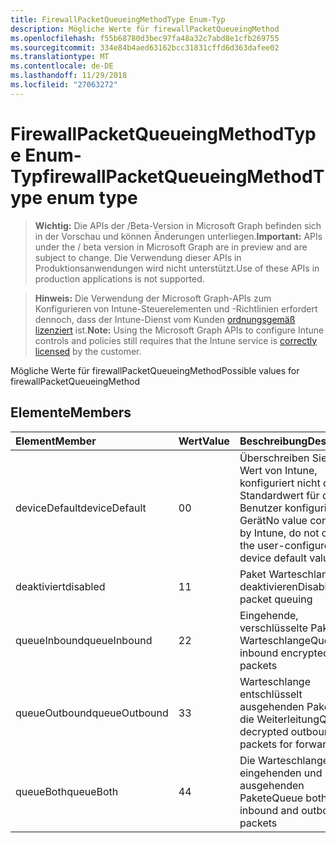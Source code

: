 ```yaml
---
title: FirewallPacketQueueingMethodType Enum-Typ
description: Mögliche Werte für firewallPacketQueueingMethod
ms.openlocfilehash: f55b68780d3bec97fa48a32c7abd8e1cfb269755
ms.sourcegitcommit: 334e84b4aed63162bcc31831cffd6d363dafee02
ms.translationtype: MT
ms.contentlocale: de-DE
ms.lasthandoff: 11/29/2018
ms.locfileid: "27063272"
---
```

# <a name="firewallpacketqueueingmethodtype-enum-type"></a><span data-ttu-id="f9d56-103">FirewallPacketQueueingMethodType Enum-Typ</span><span class="sxs-lookup"><span data-stu-id="f9d56-103">firewallPacketQueueingMethodType enum type</span></span>

> <span data-ttu-id="f9d56-104">**Wichtig:** Die APIs der /Beta-Version in Microsoft Graph befinden sich in der Vorschau und können Änderungen unterliegen.</span><span class="sxs-lookup"><span data-stu-id="f9d56-104">**Important:** APIs under the / beta version in Microsoft Graph are in preview and are subject to change.</span></span> <span data-ttu-id="f9d56-105">Die Verwendung dieser APIs in Produktionsanwendungen wird nicht unterstützt.</span><span class="sxs-lookup"><span data-stu-id="f9d56-105">Use of these APIs in production applications is not supported.</span></span>

> <span data-ttu-id="f9d56-106">**Hinweis:** Die Verwendung der Microsoft Graph-APIs zum Konfigurieren von Intune-Steuerelementen und -Richtlinien erfordert dennoch, dass der Intune-Dienst vom Kunden [ordnungsgemäß lizenziert](https://go.microsoft.com/fwlink/?linkid=839381) ist.</span><span class="sxs-lookup"><span data-stu-id="f9d56-106">**Note:** Using the Microsoft Graph APIs to configure Intune controls and policies still requires that the Intune service is [correctly licensed](https://go.microsoft.com/fwlink/?linkid=839381) by the customer.</span></span>

<span data-ttu-id="f9d56-107">Mögliche Werte für firewallPacketQueueingMethod</span><span class="sxs-lookup"><span data-stu-id="f9d56-107">Possible values for firewallPacketQueueingMethod</span></span>
## <a name="members"></a><span data-ttu-id="f9d56-108">Elemente</span><span class="sxs-lookup"><span data-stu-id="f9d56-108">Members</span></span>
|<span data-ttu-id="f9d56-109">Element</span><span class="sxs-lookup"><span data-stu-id="f9d56-109">Member</span></span>|<span data-ttu-id="f9d56-110">Wert</span><span class="sxs-lookup"><span data-stu-id="f9d56-110">Value</span></span>|<span data-ttu-id="f9d56-111">Beschreibung</span><span class="sxs-lookup"><span data-stu-id="f9d56-111">Description</span></span>|
|:---|:---|:---|
|<span data-ttu-id="f9d56-112">deviceDefault</span><span class="sxs-lookup"><span data-stu-id="f9d56-112">deviceDefault</span></span>|<span data-ttu-id="f9d56-113">0</span><span class="sxs-lookup"><span data-stu-id="f9d56-113">0</span></span>|<span data-ttu-id="f9d56-114">Überschreiben Sie keinen Wert von Intune, konfiguriert nicht den Standardwert für den Benutzer konfigurierten Gerät</span><span class="sxs-lookup"><span data-stu-id="f9d56-114">No value configured by Intune, do not override the user-configured device default value</span></span>|
|<span data-ttu-id="f9d56-115">deaktiviert</span><span class="sxs-lookup"><span data-stu-id="f9d56-115">disabled</span></span>|<span data-ttu-id="f9d56-116">1</span><span class="sxs-lookup"><span data-stu-id="f9d56-116">1</span></span>|<span data-ttu-id="f9d56-117">Paket Warteschlangen deaktivieren</span><span class="sxs-lookup"><span data-stu-id="f9d56-117">Disable packet queuing</span></span>|
|<span data-ttu-id="f9d56-118">queueInbound</span><span class="sxs-lookup"><span data-stu-id="f9d56-118">queueInbound</span></span>|<span data-ttu-id="f9d56-119">2</span><span class="sxs-lookup"><span data-stu-id="f9d56-119">2</span></span>|<span data-ttu-id="f9d56-120">Eingehende, verschlüsselte Pakete Warteschlange</span><span class="sxs-lookup"><span data-stu-id="f9d56-120">Queue inbound encrypted packets</span></span>|
|<span data-ttu-id="f9d56-121">queueOutbound</span><span class="sxs-lookup"><span data-stu-id="f9d56-121">queueOutbound</span></span>|<span data-ttu-id="f9d56-122">3</span><span class="sxs-lookup"><span data-stu-id="f9d56-122">3</span></span>|<span data-ttu-id="f9d56-123">Warteschlange entschlüsselt ausgehenden Pakete für die Weiterleitung</span><span class="sxs-lookup"><span data-stu-id="f9d56-123">Queue decrypted outbound packets for forwarding</span></span>|
|<span data-ttu-id="f9d56-124">queueBoth</span><span class="sxs-lookup"><span data-stu-id="f9d56-124">queueBoth</span></span>|<span data-ttu-id="f9d56-125">4</span><span class="sxs-lookup"><span data-stu-id="f9d56-125">4</span></span>|<span data-ttu-id="f9d56-126">Die Warteschlange eingehenden und ausgehenden Pakete</span><span class="sxs-lookup"><span data-stu-id="f9d56-126">Queue both inbound and outbound packets</span></span>|





